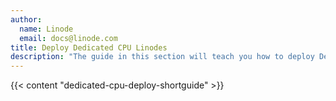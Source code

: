 ```yaml
---
author:
  name: Linode
  email: docs@linode.com
title: Deploy Dedicated CPU Linodes
description: "The guide in this section will teach you how to deploy Dedicated CPU Linodes, virtual machines where compute power is dedicated to you and not shared. "
---
```


{{< content "dedicated-cpu-deploy-shortguide" >}}
